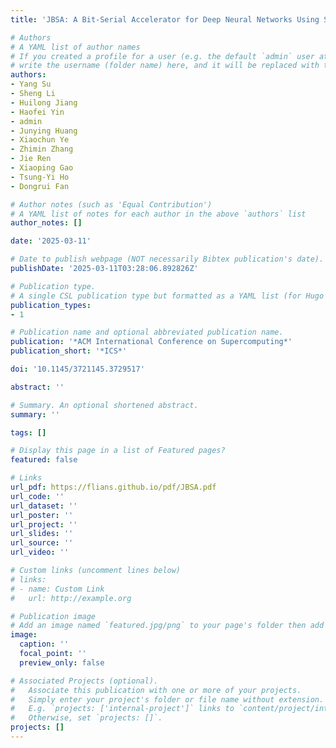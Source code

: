 ```yaml
---
title: 'JBSA: A Bit-Serial Accelerator for Deep Neural Networks Using Superconducting SFQ Logic'

# Authors
# A YAML list of author names
# If you created a profile for a user (e.g. the default `admin` user at `content/authors/admin/`), 
# write the username (folder name) here, and it will be replaced with their full name and linked to their profile.
authors:
- Yang Su
- Sheng Li
- Huilong Jiang
- Haofei Yin
- admin
- Junying Huang
- Xiaochun Ye
- Zhimin Zhang
- Jie Ren
- Xiaoping Gao
- Tsung-Yi Ho
- Dongrui Fan

# Author notes (such as 'Equal Contribution')
# A YAML list of notes for each author in the above `authors` list
author_notes: []

date: '2025-03-11'

# Date to publish webpage (NOT necessarily Bibtex publication's date).
publishDate: '2025-03-11T03:28:06.892826Z'

# Publication type.
# A single CSL publication type but formatted as a YAML list (for Hugo requirements).
publication_types:
- 1

# Publication name and optional abbreviated publication name.
publication: '*ACM International Conference on Supercomputing*'
publication_short: '*ICS*'

doi: '10.1145/3721145.3729517'

abstract: ''

# Summary. An optional shortened abstract.
summary: ''

tags: []

# Display this page in a list of Featured pages?
featured: false

# Links
url_pdf: https://flians.github.io/pdf/JBSA.pdf
url_code: ''
url_dataset: ''
url_poster: ''
url_project: ''
url_slides: ''
url_source: ''
url_video: ''

# Custom links (uncomment lines below)
# links:
# - name: Custom Link
#   url: http://example.org

# Publication image
# Add an image named `featured.jpg/png` to your page's folder then add a caption below.
image:
  caption: ''
  focal_point: ''
  preview_only: false

# Associated Projects (optional).
#   Associate this publication with one or more of your projects.
#   Simply enter your project's folder or file name without extension.
#   E.g. `projects: ['internal-project']` links to `content/project/internal-project/index.md`.
#   Otherwise, set `projects: []`.
projects: []
---
```


